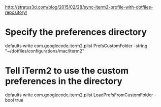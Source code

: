 http://stratus3d.com/blog/2015/02/28/sync-iterm2-profile-with-dotfiles-repository/

# Specify the preferences directory
defaults write com.googlecode.iterm2.plist PrefsCustomFolder -string "~/dotfiles/configurations/mac/iterm2"
# Tell iTerm2 to use the custom preferences in the directory
defaults write com.googlecode.iterm2.plist LoadPrefsFromCustomFolder -bool true